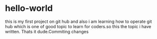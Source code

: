 # hello-world
this is my first project on git hub
and also i am learning how to operate git hub which is one of good topic to learn for coders.so this the topic i have written.
Thats it dude.Commiting changes
